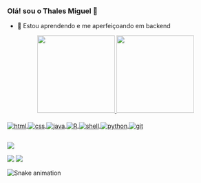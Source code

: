 ### Olá! sou o Thales Miguel 👋
- 🌱 Estou aprendendo e me aperfeiçoando em backend
<div align="center">
  <a href="https://github.com/ta7alo">
  <img height="180em" src="https://github-readme-stats.vercel.app/api?username=ta7alo&show_icons=true&theme=dark&include_all_commits=true&count_private=true"/>
  <img height="180em" src="https://github-readme-stats.vercel.app/api/top-langs/?username=ta7alo&layout=compact&langs_count=7&theme=dark"/>
</div>


<div style="display: inline_block"><br>

  <img align="center" alt="html" src="https://img.shields.io/badge/HTML5-E34F26?style=for-the-badge&logo=html5&logoColor=white" />
  <img align="center" alt="css" src="https://img.shields.io/badge/CSS3-1572B6?style=for-the-badge&logo=css3&logoColor=white" />
  <img align="center" alt="java"  src= "https://img.shields.io/badge/JavaScript-F7DF1E?style=for-the-badge&logo=javascript&logoColor=black" />
  <img align="center" alt="R" src="https://img.shields.io/badge/R-276DC3?style=for-the-badge&logo=r&logoColor=white" />
  <img align="center" alt="shell" src="https://img.shields.io/badge/Shell_Script-121011?style=for-the-badge&logo=gnu-bash&logoColor=white" />
  <img align="center" alt="python" src="https://img.shields.io/badge/Python-14354C?style=for-the-badge&logo=python&logoColor=white" />
   
  <img align="center" alt="git" src="https://img.shields.io/badge/GitHub-100000?style=for-the-badge&logo=github&logoColor=white" />
</div>

    
  ##
 
<div> 

  <a href="https://instagram.com/ta7alo" target="_blank"><img src="https://img.shields.io/badge/-Instagram-%23E4405F?style=for-the-badge&logo=instagram&logoColor=white" target="_blank"></a>

 
  <a href = "mailto:thalesvictormiguel@gmail.com"><img src="https://img.shields.io/badge/-Gmail-%23333?style=for-the-badge&logo=gmail&logoColor=white" target="_blank"></a>
  <a href="https://www.linkedin.com/in/ta7alo" target="_blank"><img src="https://img.shields.io/badge/-LinkedIn-%230077B5?style=for-the-badge&logo=linkedin&logoColor=white" target="_blank"></a> 
 
  ![Snake animation](https://github.com/ta7alo/ta7alo/blob/output/github-contribution-grid-snake.svg)
 
</div>

  
